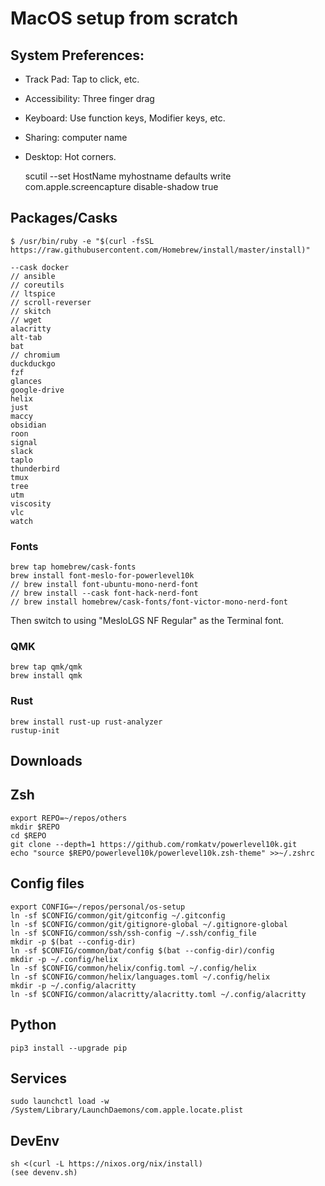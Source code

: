# MacOS setup from scratch

## System Preferences:

- Track Pad: Tap to click, etc.
- Accessibility: Three finger drag
- Keyboard: Use function keys, Modifier keys, etc.
- Sharing: computer name
- Desktop: Hot corners.

    scutil --set HostName myhostname
    defaults write com.apple.screencapture disable-shadow true

## Packages/Casks

    $ /usr/bin/ruby -e "$(curl -fsSL https://raw.githubusercontent.com/Homebrew/install/master/install)"

    --cask docker
    // ansible
    // coreutils
    // ltspice
    // scroll-reverser
    // skitch
    // wget
    alacritty
    alt-tab
    bat
    // chromium
    duckduckgo
    fzf
    glances
    google-drive
    helix 
    just
    maccy
    obsidian
    roon
    signal
    slack
    taplo
    thunderbird
    tmux
    tree
    utm
    viscosity 
    vlc
    watch

### Fonts

    brew tap homebrew/cask-fonts
    brew install font-meslo-for-powerlevel10k
    // brew install font-ubuntu-mono-nerd-font
    // brew install --cask font-hack-nerd-font
    // brew install homebrew/cask-fonts/font-victor-mono-nerd-font

Then switch to using "MesloLGS NF Regular" as the Terminal font.

### QMK

    brew tap qmk/qmk
    brew install qmk

### Rust

    brew install rust-up rust-analyzer
    rustup-init

## Downloads

## Zsh

    export REPO=~/repos/others
    mkdir $REPO
    cd $REPO
    git clone --depth=1 https://github.com/romkatv/powerlevel10k.git
    echo "source $REPO/powerlevel10k/powerlevel10k.zsh-theme" >>~/.zshrc

## Config files

    export CONFIG=~/repos/personal/os-setup
    ln -sf $CONFIG/common/git/gitconfig ~/.gitconfig
    ln -sf $CONFIG/common/git/gitignore-global ~/.gitignore-global
    ln -sf $CONFIG/common/ssh/ssh-config ~/.ssh/config_file
    mkdir -p $(bat --config-dir)
    ln -sf $CONFIG/common/bat/config $(bat --config-dir)/config
    mkdir -p ~/.config/helix
    ln -sf $CONFIG/common/helix/config.toml ~/.config/helix
    ln -sf $CONFIG/common/helix/languages.toml ~/.config/helix
    mkdir -p ~/.config/alacritty
    ln -sf $CONFIG/common/alacritty/alacritty.toml ~/.config/alacritty

## Python

    pip3 install --upgrade pip

## Services

    sudo launchctl load -w /System/Library/LaunchDaemons/com.apple.locate.plist

## DevEnv

    sh <(curl -L https://nixos.org/nix/install)
    (see devenv.sh)
